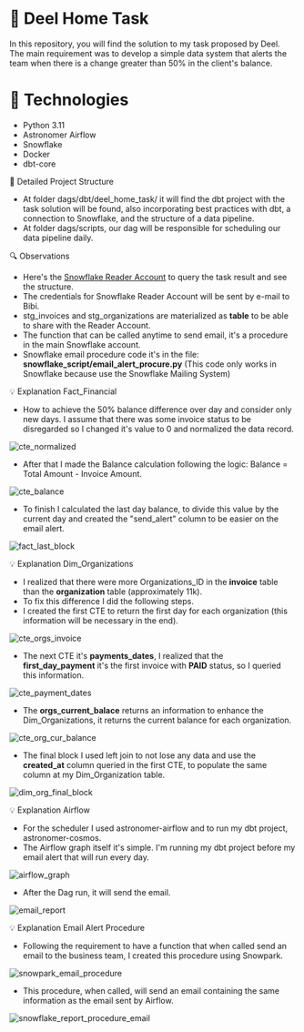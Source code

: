 📌 Deel Home Task
========

In this repository, you will find the solution to my task proposed by Deel. The main requirement was to develop a simple data system that alerts the team when there is a change greater than 50% in the client's balance.

🚀 Technologies
================
- Python 3.11
- Astronomer Airflow
- Snowflake
- Docker
- dbt-core

📂 Detailed Project Structure
- At folder dags/dbt/deel_home_task/ it will find the dbt project with the task solution will be found, also incorporating best practices with dbt, a connection to Snowflake, and the structure of a data pipeline.
- At folder dags/scripts, our dag will be responsible for scheduling our data pipeline daily.

🔍 Observations
  - Here's the [Snowflake Reader Account](https://dqhjjug-reader_home_task.snowflakecomputing.com) to query the task result and see the structure.
  - The credentials for Snowflake Reader Account will be sent by e-mail to Bibi.
  - stg_invoices and stg_organizations are materialized as <b>table</b> to be able to share with the Reader Account.
  - The function that can be called anytime to send email, it's a procedure in the main Snowflake account.
  - Snowflake email procedure code it's in the file: <b>snowflake_script/email_alert_procure.py</b> (This code only works in Snowflake because use the Snowflake Mailing System)



💡 Explanation Fact_Financial
  - How to achieve the 50% balance difference over day and consider only new days. I assume that there was some invoice status to be disregarded so I changed it's value to 0 and normalized the data record.
  
  ![cte_normalized](https://github.com/user-attachments/assets/695b4ae0-cfda-4fc2-949a-4e08f0ca5e0b)
  - After that I made the Balance calculation following the logic: Balance = Total Amount - Invoice Amount.
  
  ![cte_balance](https://github.com/user-attachments/assets/da9f7ad5-cc3e-4ca0-8949-f033fcbb6cd6)
  - To finish I calculated the last day balance, to divide this value by the current day and created the "send_alert" column to be easier on the email alert.
  
  ![fact_last_block](https://github.com/user-attachments/assets/befce470-8dc9-47cb-913a-9a908c0636bc)



💡 Explanation Dim_Organizations
  - I realized that there were more Organizations_ID in the <b>invoice</b> table than the <b>organization</b> table (approximately 11k).
  - To fix this difference I did the following steps.
  - I created the first CTE to return the first day for each organization (this information will be necessary in the end).

  ![cte_orgs_invoice](https://github.com/user-attachments/assets/2378af94-b8f5-4647-8a00-6af739057c02)
  - The next CTE it's <b>payments_dates</b>, I realized that the <b>first_day_payment</b> it's the first invoice with <b>PAID</b> status, so I queried this information.
  
  ![cte_payment_dates](https://github.com/user-attachments/assets/b7036305-dc92-4dcb-a9ee-c94851f70b7d)
  - The <b>orgs_current_balace</b> returns an information to enhance the Dim_Organizations, it returns the current balance for each organization.
  
  ![cte_org_cur_balance](https://github.com/user-attachments/assets/bb72562c-75d3-4f9a-a787-07811433b0d0)
  - The final block I used left join to not lose any data and use the <b>created_at</b> column queried in the first CTE, to populate the same column at my Dim_Organization table.

  ![dim_org_final_block](https://github.com/user-attachments/assets/595e4011-75d4-4b2e-b4de-a929472fcefc)



💡 Explanation Airflow
  - For the scheduler I used astronomer-airflow and to run my dbt project, astronomer-cosmos.
  - The Airflow graph itself it's simple. I'm running my dbt project before my email alert that will run every day.

  ![airflow_graph](https://github.com/user-attachments/assets/9fbc2d4e-76fa-437c-b6aa-61a90866e921)

  - After the Dag run, it will send the email.

  ![email_report](https://github.com/user-attachments/assets/3fde6e3e-8ea5-4a74-bcb6-f372540250d3)




💡 Explanation Email Alert Procedure
  - Following the requirement to have a function that when called send an email to the business team, I created this procedure using Snowpark.

  ![snowpark_email_procedure](https://github.com/user-attachments/assets/acb4a5d9-9c73-4fbd-a310-f2e8bf3d20b6)

  - This procedure, when called, will send an email containing the same information as the email sent by Airflow.

  ![snowflake_report_procedure_email](https://github.com/user-attachments/assets/42def0c2-f336-4a87-bcea-75024fe484b9)

